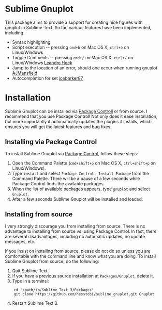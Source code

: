 # Sublime Gnuplot

This package aims to provide a support for creating nice figures with gnuplot in Sublime-Text. So far, various features have been implemented, including:
* Syntax highlighting
* Script execution -- pressing `cmd+b` on Mac OS X, `ctrl+b` on Linux/Windows
* Toggle Comments -- pressing  `cmd+/` on Mac OS X, `ctrl+/` on Linux/Windows [Leandro Heck](https://github.com/leoheck)
* Jump to the location of an error, should one occur when running gnuplot [AJMansfield](https://github.com/AJMansfield)
* Autocompletion for set [joebarker87](https://github.com/joebarker87)

# Installation

Sublime Gnuplot can be installed via [Package Controll](https://sublime.wbond.net/installation) or from source. I recommend that you use Package Control! Not only does it ease installation, but more importantly it automatically updates the plugins it installs, which ensures you will get the latest features and bug fixes.

## Installing via Package Control

To install Sublime Gnuplot via [Package Control](https://sublime.wbond.net/installation), follow these steps:

1. Open the Command Palette (`cmd+shift+p` on Mac OS X, `ctrl+shift+p` on Linux/Windows).
2. Type `install`  and select `Package Control: Install Package` from the Command Palette. There will be a pause of a few seconds while Package Control finds the available packages.
3. When the list of available packages appears, type `gnuplot` and select `Gnuplot`.
4. After a few seconds Sublime Gnuplot will be installed and loaded. 

## Installing from source

I very strongly discourage you from installing from source. There is no advantage to installing from source vs. using Package Control. In fact, there are several disadvantages, including no automatic updates, no update messages, etc.

If you insist on installing from source, please do not do so unless you are comfortable with the command line and know what you are doing. To install Sublime Gnuplot from source, do the following:

1. Quit Sublime Text.
2. If you have a previous source installation at `Packages/Gnuplot`, delete it.
3. Type in a terminal: 
```
	cd '/path/to/Sublime Text 3/Packages'
	git clone https://github.com/hesstobi/sublime_gnuplot.git Gnuplot
```
4. Restart Sublime Text 3.




